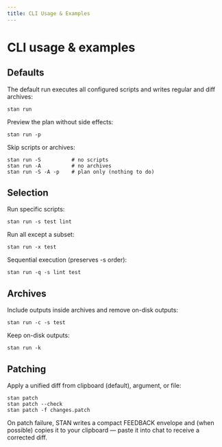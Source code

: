 ```yaml
---
title: CLI Usage & Examples
---
```


# CLI usage & examples

## Defaults

The default run executes all configured scripts and writes regular and diff archives:

```
stan run
```

Preview the plan without side effects:

```
stan run -p
```

Skip scripts or archives:

```
stan run -S          # no scripts
stan run -A          # no archives
stan run -S -A -p    # plan only (nothing to do)
```

## Selection

Run specific scripts:

```
stan run -s test lint
```

Run all except a subset:

```
stan run -x test
```

Sequential execution (preserves -s order):

```
stan run -q -s lint test
```

## Archives

Include outputs inside archives and remove on-disk outputs:

```
stan run -c -s test
```

Keep on-disk outputs:

```
stan run -k
```

## Patching

Apply a unified diff from clipboard (default), argument, or file:

```
stan patch
stan patch --check
stan patch -f changes.patch
```

On patch failure, STAN writes a compact FEEDBACK envelope and (when possible)
copies it to your clipboard — paste it into chat to receive a corrected diff.
